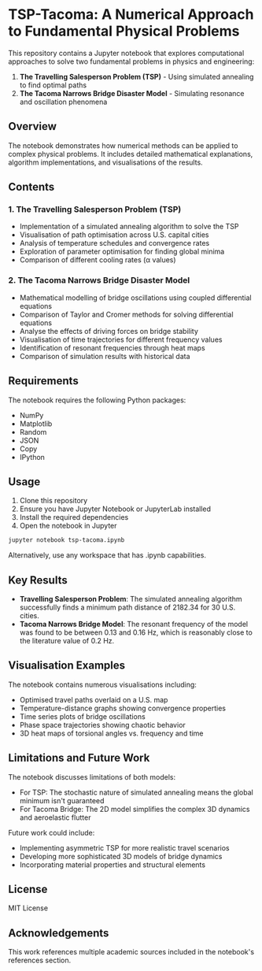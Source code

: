# TSP-Tacoma: A Numerical Approach to Fundamental Physical Problems

This repository contains a Jupyter notebook that explores computational approaches to solve two fundamental problems in physics and engineering:

1. **The Travelling Salesperson Problem (TSP)** - Using simulated annealing to find optimal paths
2. **The Tacoma Narrows Bridge Disaster Model** - Simulating resonance and oscillation phenomena

## Overview

The notebook demonstrates how numerical methods can be applied to complex physical problems. It includes detailed mathematical explanations, algorithm implementations, and visualisations of the results.

## Contents

### 1. The Travelling Salesperson Problem (TSP)

- Implementation of a simulated annealing algorithm to solve the TSP
- Visualisation of path optimisation across U.S. capital cities
- Analysis of temperature schedules and convergence rates
- Exploration of parameter optimisation for finding global minima
- Comparison of different cooling rates (α values)

### 2. The Tacoma Narrows Bridge Disaster Model

- Mathematical modelling of bridge oscillations using coupled differential equations
- Comparison of Taylor and Cromer methods for solving differential equations
- Analyse the effects of driving forces on bridge stability
- Visualisation of time trajectories for different frequency values
- Identification of resonant frequencies through heat maps
- Comparison of simulation results with historical data

## Requirements

The notebook requires the following Python packages:
- NumPy
- Matplotlib
- Random
- JSON
- Copy
- IPython

## Usage

1. Clone this repository
2. Ensure you have Jupyter Notebook or JupyterLab installed
3. Install the required dependencies
4. Open the notebook in Jupyter

```bash
jupyter notebook tsp-tacoma.ipynb
```
Alternatively, use any workspace that has .ipynb capabilities.

## Key Results

- **Travelling Salesperson Problem**: The simulated annealing algorithm successfully finds a minimum path distance of 2182.34 for 30 U.S. cities.
- **Tacoma Narrows Bridge Model**: The resonant frequency of the model was found to be between 0.13 and 0.16 Hz, which is reasonably close to the literature value of 0.2 Hz.

## Visualisation Examples

The notebook contains numerous visualisations including:
- Optimised travel paths overlaid on a U.S. map
- Temperature-distance graphs showing convergence properties
- Time series plots of bridge oscillations
- Phase space trajectories showing chaotic behavior
- 3D heat maps of torsional angles vs. frequency and time

## Limitations and Future Work

The notebook discusses limitations of both models:
- For TSP: The stochastic nature of simulated annealing means the global minimum isn't guaranteed
- For Tacoma Bridge: The 2D model simplifies the complex 3D dynamics and aeroelastic flutter

Future work could include:
- Implementing asymmetric TSP for more realistic travel scenarios
- Developing more sophisticated 3D models of bridge dynamics
- Incorporating material properties and structural elements

## License

MIT License

## Acknowledgements

This work references multiple academic sources included in the notebook's references section.
